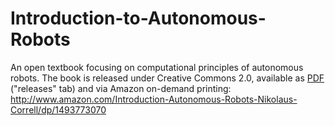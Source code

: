 Introduction-to-Autonomous-Robots
=================================

An open textbook focusing on computational principles of autonomous robots. The book is released under Creative Commons 2.0, available as [PDF](https://github.com/correll/Introduction-to-Autonomous-Robots/releases/download/v1.7/book.pdf) ("releases" tab) and via Amazon on-demand printing:
http://www.amazon.com/Introduction-Autonomous-Robots-Nikolaus-Correll/dp/1493773070 

